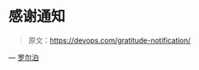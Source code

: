 # 感谢通知

> 原文：<https://devops.com/gratitude-notification/>

— [罗尔泊](https://devops.com/author/breselman/)